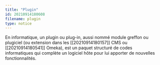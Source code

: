 ```yaml
---
title: "Plugin"
id: 20210914180608
filename: plugin
type: notice
---
```


En informatique, un plugin ou plug-in, aussi nommé module greffon ou plugiciel (ou extension dans les [[20210914180157]] CMS ou [[20210914180541]] Omeka), est un paquet structuré de codes informatiques qui complète un logiciel hôte pour lui apporter de nouvelles fonctionnalités. 

